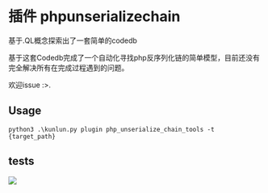 # 插件 phpunserializechain

基于.QL概念探索出了一套简单的codedb

基于这套Codedb完成了一个自动化寻找php反序列化链的简单模型，目前还没有完全解决所有在完成过程遇到的问题。

欢迎issue :>.

## Usage

```
python3 .\kunlun.py plugin php_unserialize_chain_tools -t {target_path}
```

## tests

![](../../../docs/phpunserchain.png)